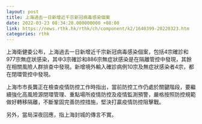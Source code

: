 ```yaml
---
layout: post
title: 上海過去一日新增近千宗新冠病毒感染個案
date: 2022-03-23 08:34:28.000000000 +08:00
link: https://news.rthk.hk/rthk/ch/component/k2/1640399-20220323.htm
categories: rthk
---
```


上海衛健委公布，上海過去一日新增近千宗新冠病毒感染個案，包括4宗確診和977宗無症狀感染，其中3宗確診和886宗無症狀感染是在隔離管控中發現，其餘在相關風險人群排查中發現。新增境外輸入確診病例10宗及無症狀感染者4宗，都在閉環管控中發現。

上海市市長龔正在檢查疫情防控工作時指出，當前防控工作仍處於關鍵階段，要繼續強化高風險源閉環管理、重點場所疫情防控及疫情監測預警，嚴格按照防控規範做好轉移隔離，不斷鞏固完善防控措施，堅決打贏疫情防控阻擊戰。

另外，當局深夜回應，指上海封城的傳言不實。
